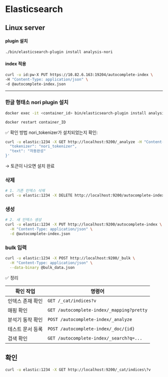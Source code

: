 # Elasticsearch

## Linux server 

[//]: # (no docker DB server)

#### plugin 설치 

```bash
./bin/elasticsearch-plugin install analysis-nori
```

#### index 적용 

```bash
curl -u id:pw-X PUT https://10.82.6.163:19204/autocomplete-index \
-H "Content-Type: application/json" \
-d @autocomplete-index.json
```




---

### 한글 형태소 nori plugin 설치 

```bash
docker exec -it <container_id> bin/elasticsearch-plugin install analysis-nori
```

```bash
docker restart container_ID
```

✅ 확인 방법
nori_tokenizer가 설치되었는지 확인:

```bash
curl -u elastic:1234 -X GET http://localhost:9200/_analyze -H "Content-Type: application/json" -d '{          ─╯
  "tokenizer": "nori_tokenizer",
  "text": "자동완성"
}'
```
→ 토큰이 나오면 설치 완료

### 삭제 

```bash 
# 1. 기존 인덱스 삭제
curl -u elastic:1234 -X DELETE http://localhost:9200/autocomplete-index
```

### 생성 
```bash 
# 2. 새 인덱스 생성
curl -u elastic:1234 -X PUT http://localhost:9200/autocomplete-index \
  -H "Content-Type: application/json" \
  -d @autocomplete-index.json
```

### bulk 입력 
```bash
curl -u elastic:1234 -X POST http://localhost:9200/_bulk \
  -H "Content-Type: application/json" \
  --data-binary @bulk_data.json
```
✅ 정리

| 확인 작업     | 명령어                                       |
| --------- | ----------------------------------------- |
| 인덱스 존재 확인 | `GET /_cat/indices?v`                     |
| 매핑 확인     | `GET /autocomplete-index/_mapping?pretty` |
| 분석기 동작 확인 | `POST /autocomplete-index/_analyze`       |
| 테스트 문서 등록 | `POST /autocomplete-index/_doc/{id}`      |
| 검색 확인     | `GET /autocomplete-index/_search?q=...`   |

## 확인 

```bash
curl -u elastic:1234 -X GET http://localhost:9200/_cat/indices\?v
```